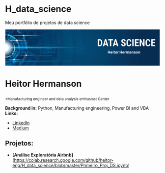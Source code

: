 # H_data_science
Meu portfólio de projetos de data science
<p align="center">
  <img src="banner_Heitor.png" >
</p>

# Heitor Hermanson
<sub>*Manufacturing engineer and data analysis enthusiast Center</sub>



**Background in:** Python, Manufacturing engineering, Power BI and VBA
**Links:**

* [LinkedIn](https://www.linkedin.com/in/heitor-campos-02770734/)
* [Medium](https://medium.com/@heitorhermanson)

## Projetos:

* **[Análise Exploratória Airbnb]**(https://colab.research.google.com/github/heitor-eng/H_data_science/blob/master/Primeiro_Proj_DS.ipynb)

